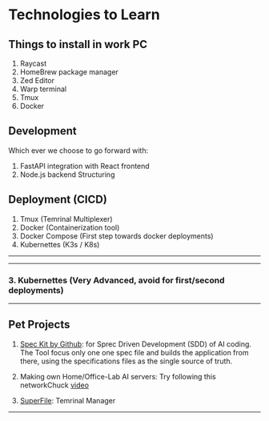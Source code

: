 # Technologies to Learn

## Things to install in work PC

1. Raycast
2. HomeBrew package manager
3. Zed Editor
4. Warp terminal
5. Tmux
6. Docker

## Development

Which ever we choose to go forward with:
1. FastAPI integration with React frontend
2. Node.js backend Structuring

## Deployment (CICD)

1. Tmux (Temrinal Multiplexer)
2. Docker (Containerization tool)
2. Docker Compose (First step towards docker deployments)
3. Kubernettes (K3s / K8s)

---



---

### 3. Kubernettes (Very Advanced, avoid for first/second deployments)

---

## Pet Projects
1. [Spec Kit by Github](https://www.youtube.com/watch?v=em3vIT9aUsg): for Sprec Driven Development (SDD) of AI coding. The Tool focus only one one spec file and builds the application from there, using the specifications files as the single source of truth.

2. Making own Home/Office-Lab AI servers: Try following this networkChuck [video](https://www.youtube.com/watch?v=Wjrdr0NU4Sk)

3. [SuperFile](https://github.com/yorukot/superfile): Temrinal Manager

---
